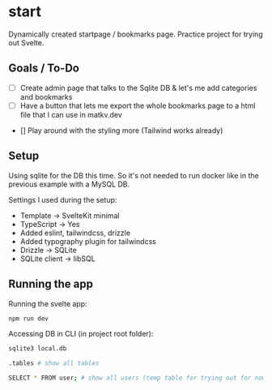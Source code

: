 # start

Dynamically created startpage / bookmarks page. Practice project for trying out Svelte.

## Goals / To-Do

- [ ] Create admin page that talks to the Sqlite DB & let's me add categories and bookmarks
- [ ] Have a button that lets me export the whole bookmarks page to a html file that I can use in matkv.dev
- [] Play around with the styling more (Tailwind works already)

## Setup

Using sqlite for the DB this time. So it's not needed to run docker like in the previous example with a MySQL DB.

Settings I used during the setup:

- Template -> SvelteKit minimal
- TypeScript -> Yes
- Added eslint, tailwindcss, drizzle
- Added typography plugin for tailwindcss
- Drizzle -> SQLite
- SQLite client -> libSQL

## Running the app

Running the svelte app:

```bash
npm run dev
```

Accessing DB in CLI (in project root folder):

```bash
sqlite3 local.db

.tables # show all tables

SELECT * FROM user; # show all users (temp table for trying out for now)
```